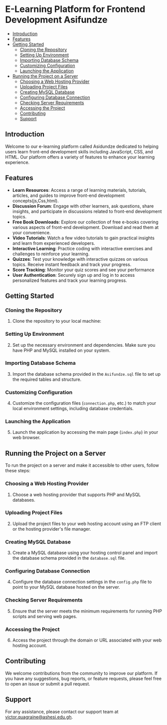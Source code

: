 # E-Learning Platform for Frontend Development Asifundze

- [Introduction](#introduction)
- [Features](#features)
- [Getting Started](#getting-started)
  - [Cloning the Repository](#cloning-the-repository)
  - [Setting Up Environment](#setting-up-environment)
  - [Importing Database Schema](#importing-database-schema)
  - [Customizing Configuration](#customizing-configuration)
  - [Launching the Application](#launching-the-application)
- [Running the Project on a Server](#running-the-project-on-a-server)
  - [Choosing a Web Hosting Provider](#choosing-a-web-hosting-provider)
  - [Uploading Project Files](#uploading-project-files)
  - [Creating MySQL Database](#creating-mysql-database)
  - [Configuring Database Connection](#configuring-database-connection)
  - [Checking Server Requirements](#checking-server-requirements)
  - [Accessing the Project](#accessing-the-project)
  - [Contributing](#contributing)
  - [Support](#support)
  

## Introduction

Welcome to our e-learning platform called Asidundze dedicated to helping users learn front-end development skills including JavaScript, CSS, and HTML. Our platform offers a variety of features to enhance your learning experience.

## Features

- **Learn Resources**: Access a range of learning materials, tutorials, articles, and guides to improve  front-end development concepts(js,Css,html).
- **Discussion Forum**: Engage with other learners, ask questions, share insights, and participate in discussions related to front-end development topics.
- **Free Book Downloads**: Explore our collection of free e-books covering various aspects of front-end development. Download and read them at your convenience.
- **Video Tutorials**: Watch a few  video tutorials to gain practical insights and learn from experienced developers.
- **Interactive Learning**: Practice coding with interactive exercises and challenges to reinforce your learning.
- **Quizzes**: Test your knowledge with interactive quizzes on various topics. Receive instant feedback and track your progress.
- **Score Tracking**: Monitor your quiz scores and see your performance 
- **User Authentication**: Securely sign up and log in to access personalized features and track your learning progress.

## Getting Started

### Cloning the Repository

1. Clone the repository to your local machine:

### Setting Up Environment

2. Set up the necessary environment and dependencies. Make sure you have PHP and MySQL installed on your system.

### Importing Database Schema

3. Import the database schema provided in the `Asifundze.sql` file to set up the required tables and structure.

### Customizing Configuration

4. Customize the configuration files (`connection.php`, etc.) to match your local environment settings, including database credentials.

### Launching the Application

5. Launch the application by accessing the main page (`index.php`) in your web browser.

## Running the Project on a Server

To run the project on a server and make it accessible to other users, follow these steps:

### Choosing a Web Hosting Provider

1. Choose a web hosting provider that supports PHP and MySQL databases.

### Uploading Project Files

2. Upload the project files to your web hosting account using an FTP client or the hosting provider's file manager.

### Creating MySQL Database

3. Create a MySQL database using your hosting control panel and import the database schema provided in the `database.sql` file.

### Configuring Database Connection

4. Configure the database connection settings in the `config.php` file to point to your MySQL database hosted on the server.

### Checking Server Requirements

5. Ensure that the server meets the minimum requirements for running PHP scripts and serving web pages.

### Accessing the Project

6. Access the project through the domain or URL associated with your web hosting account.

## Contributing

We welcome contributions from the community to improve our platform. If you have any suggestions, bug reports, or feature requests, please feel free to open an issue or submit a pull request.

## Support

For any assistance, please contact our support team at victor.quagraine@ashesi.edu.gh.


